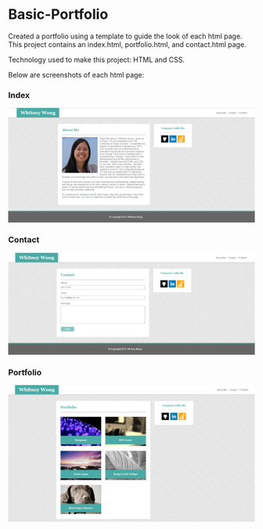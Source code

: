 # Basic-Portfolio
Created a portfolio using a template to guide the look of each html page. This project contains an index.html, portfolio.html, and contact.html page.

Technology used to make this project: HTML and CSS.

Below are screenshots of each html page:
### Index
![index.html screenshot](/assets/images/index.png)

### Contact
![index.html screenshot](/assets/images/contact.png)

### Portfolio
![index.html screenshot](/assets/images/portfolio.png)